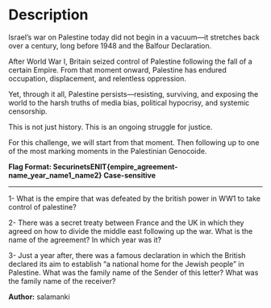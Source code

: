 # Description


Israel’s war on Palestine today did not begin in a vacuum—it stretches back over a century, long before 1948 and the Balfour Declaration.

After World War I, Britain seized control of Palestine following the fall of a certain Empire. From that moment onward, Palestine has endured occupation, displacement, and relentless oppression.

Yet, through it all, Palestine persists—resisting, surviving, and exposing the world to the harsh truths of media bias, political hypocrisy, and systemic censorship.

This is not just history. This is an ongoing struggle for justice.

For this challenge, we will start from that moment. Then following up to one of the most marking moments in the Palestinian Genocoide.

**Flag Format: SecurinetsENIT{empire_agreement-name_year_name1_name2} Case-sensitive**

---


1- What is the empire that was defeated by the british power in WW1 to take control of palestine?

2- There was a secret treaty between France and the UK in which they agreed on how to divide the middle east following up the war. What is the name of the agreement? In which year was it?

3- Just a year after, there was a famous declaration in which the British declared its aim to establish “a national home for the Jewish people” in Palestine. What was the family name of the Sender of this letter? What was the family name of the receiver?


**Author:** salamanki